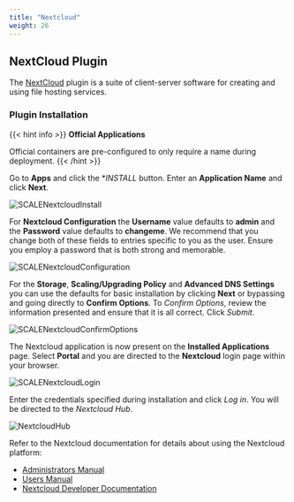 ```yaml
---
title: "Nextcloud"
weight: 26
---
```


## NextCloud Plugin

The [NextCloud](https://nextcloud.com/) plugin is a suite of client-server software for creating and using file hosting services. 

### Plugin Installation

{{< hint info >}}
**Official Applications**
 
Official containers are pre-configured to only require a name during deployment.
{{< /hint >}}

Go to **Apps** and click the **INSTALL* button.  Enter an **Application Name** and click **Next**.

![SCALENextcloudInstall](/images/SCALE/SCALENextcloudInstall.png "SCALE Nextcloud Install")

For **Nextcloud Configuration** the **Username** value defaults to **admin** and the **Password** value defaults to **changeme**.  We recommend that you change both of these fields to entries specific to you as the user.  Ensure you employ a password that is both strong and memorable.

![SCALENextcloudConfiguration](/images/SCALE/SCALENextcloudConfiguration.png "SCALE Nextcloud Configuration")

For the **Storage**, **Scaling/Upgrading Policy** and **Advanced DNS Settings** you can use the defaults for basic installation by clicking **Next** or bypassing and going directly to **Confirm Options**.  To *Confirm Options*, review the information presented and ensure that it is all correct.  Click *Submit*.

![SCALENextcloudConfirmOptions](/images/SCALE/SCALENextcloudConfirmOptions.png "SCALE Nextcloud Confirm Options")

The Nextcloud application is now present on the **Installed Applications** page.  Select **Portal** and you are directed to the **Nextcloud** login page within your browser.

![SCALENextcloudLogin](/images/SCALE/SCALENextcloudLogin.png "SCALE Nextcloud Login")

Enter the credentials specified during installation and click *Log in*.  You will be directed to the *Nextcloud Hub*.

![NextcloudHub](/images/CORE/12.0/SolutionsIntegrationsNextcloudLogin.png "Nextcloud Hub")

Refer to the Nextcloud documentation for details about using the Nextcloud platform:

* [Administrators Manual](https://docs.nextcloud.com/server/latest/admin_manual/)
* [Users Manual](https://docs.nextcloud.com/server/latest/user_manual/en/)
* [Nextcloud Developer Documentation](https://docs.nextcloud.com/server/latest/developer_manual/)
